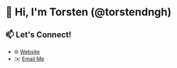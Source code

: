 # 🚀 Hi, I'm Torsten (@torstendngh)

## 📫 Let's Connect!
- 🌐 [Website](https://www.torstendngh.com)  
- ✉️ [Email Me](mailto:torstendngh@gmail.com)  
